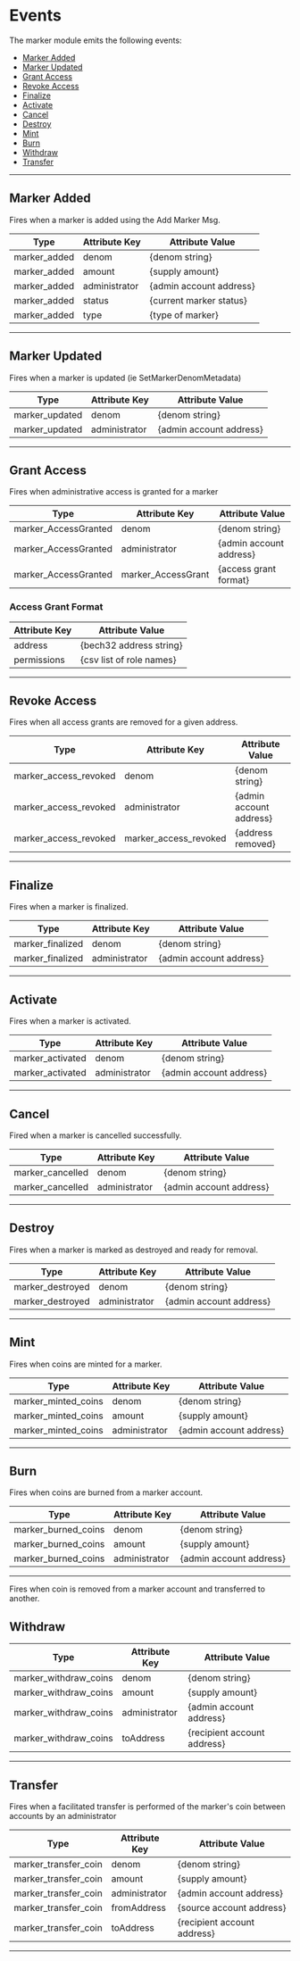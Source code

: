 # Events

The marker module emits the following events:

<!-- TOC 2 2 -->
  - [Marker Added](#marker-added)
  - [Marker Updated](#marker-updated)
  - [Grant Access](#grant-access)
  - [Revoke Access](#revoke-access)
  - [Finalize](#finalize)
  - [Activate](#activate)
  - [Cancel](#cancel)
  - [Destroy](#destroy)
  - [Mint](#mint)
  - [Burn](#burn)
  - [Withdraw](#withdraw)
  - [Transfer](#transfer)



---
## Marker Added

Fires when a marker is added using the Add Marker Msg.

| Type                   | Attribute Key         | Attribute Value           |
| ---------------------- | --------------------- | ------------------------- |
| marker_added           | denom                 | {denom string}            |
| marker_added           | amount                | {supply amount}           |
| marker_added           | administrator         | {admin account address}   |
| marker_added           | status                | {current marker status}   |
| marker_added           | type                  | {type of marker}          |


---
## Marker Updated

Fires when a marker is updated (ie SetMarkerDenomMetadata)

| Type                   | Attribute Key         | Attribute Value           |
| ---------------------- | --------------------- | ------------------------- |
| marker_updated         | denom                 | {denom string}            |
| marker_updated         | administrator         | {admin account address}   |


---
## Grant Access

Fires when administrative access is granted for a marker

| Type                   | Attribute Key         | Attribute Value           |
| ---------------------- | --------------------- | ------------------------- |
| marker_AccessGranted   | denom                 | {denom string}            |
| marker_AccessGranted   | administrator         | {admin account address}   |
| marker_AccessGranted   | marker_AccessGrant    | {access grant format}     |

### Access Grant Format

| Attribute Key         | Attribute Value          |
| --------------------- | ------------------------ |
| address               | {bech32 address string}  |
| permissions           | {csv list of role names} |


---
## Revoke Access

Fires when all access grants are removed for a given address.

| Type                   | Attribute Key         | Attribute Value           |
| ---------------------- | --------------------- | ------------------------- |
| marker_access_revoked  | denom                 | {denom string}            |
| marker_access_revoked  | administrator         | {admin account address}   |
| marker_access_revoked  | marker_access_revoked | {address removed}         |



---
## Finalize

Fires when a marker is finalized.

| Type                   | Attribute Key         | Attribute Value           |
| ---------------------- | --------------------- | ------------------------- |
| marker_finalized       | denom                 | {denom string}            |
| marker_finalized       | administrator         | {admin account address}   |



---
## Activate

Fires when a marker is activated.

| Type                   | Attribute Key         | Attribute Value           |
| ---------------------- | --------------------- | ------------------------- |
| marker_activated       | denom                 | {denom string}            |
| marker_activated       | administrator         | {admin account address}   |


---
## Cancel

Fired when a marker is cancelled successfully.

| Type                   | Attribute Key         | Attribute Value           |
| ---------------------- | --------------------- | ------------------------- |
| marker_cancelled       | denom                 | {denom string}            |
| marker_cancelled       | administrator         | {admin account address}   |


---
## Destroy

Fires when a marker is marked as destroyed and ready for removal.

| Type                   | Attribute Key         | Attribute Value           |
| ---------------------- | --------------------- | ------------------------- |
| marker_destroyed       | denom                 | {denom string}            |
| marker_destroyed       | administrator         | {admin account address}   |

---
## Mint

Fires when coins are minted for a marker.

| Type                   | Attribute Key         | Attribute Value           |
| ---------------------- | --------------------- | ------------------------- |
| marker_minted_coins    | denom                 | {denom string}            |
| marker_minted_coins    | amount                | {supply amount}           |
| marker_minted_coins    | administrator         | {admin account address}   |



---
## Burn

Fires when coins are burned from a marker account.

| Type                   | Attribute Key         | Attribute Value           |
| ---------------------- | --------------------- | ------------------------- |
| marker_burned_coins    | denom                 | {denom string}            |
| marker_burned_coins    | amount                | {supply amount}           |
| marker_burned_coins    | administrator         | {admin account address}   |


---

Fires when coin is removed from a marker account and transferred to another.
## Withdraw

| Type                   | Attribute Key         | Attribute Value             |
| ---------------------- | --------------------- | --------------------------- |
| marker_withdraw_coins  | denom                 | {denom string}              |
| marker_withdraw_coins  | amount                | {supply amount}             |
| marker_withdraw_coins  | administrator         | {admin account address}     |
| marker_withdraw_coins  | toAddress             | {recipient account address} |


---
## Transfer

Fires when a facilitated transfer is performed of the marker's coin between accounts by an administrator

| Type                   | Attribute Key         | Attribute Value             |
| ---------------------- | --------------------- | --------------------------- |
| marker_transfer_coin   | denom                 | {denom string}              |
| marker_transfer_coin   | amount                | {supply amount}             |
| marker_transfer_coin   | administrator         | {admin account address}     |
| marker_transfer_coin   | fromAddress           | {source account address}    |
| marker_transfer_coin   | toAddress             | {recipient account address} |
---
